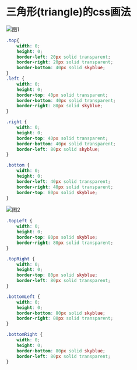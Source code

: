 # 三角形(triangle)的css画法


![图1](https://blog-1257233417.cos.ap-nanjing.myqcloud.com/Screen%20Shot%202020-10-16%20at%2011.19.31.png)

```css
.top{
    width: 0;
    height: 0;
    border-left: 20px solid transparent;
    border-right: 20px solid transparent;
    border-bottom: 40px solid skyblue;
}
.left {
    width: 0;
    height: 0;
    border-top: 40px solid transparent;
    border-bottom: 40px solid transparent;
    border-right: 80px solid skyblue;
}

.right {
    width: 0;
    height: 0;
    border-top: 40px solid transparent;
    border-bottom: 40px solid transparent;
    border-left: 80px solid skyblue;
}

.bottom {
    width: 0;
    height: 0;
    border-left: 40px solid transparent;
    border-right: 40px solid transparent;
    border-top: 80px solid skyblue;
}
```

![图2](https://blog-1257233417.cos.ap-nanjing.myqcloud.com/Screen%20Shot%202020-10-16%20at%2011.24.00.png)
```css
.topLeft {
    width: 0;
    height: 0;
    border-top: 80px solid skyblue;
    border-right: 80px solid transparent;
}

.topRight {
    width: 0;
    height: 0;
    border-top: 80px solid skyblue;
    border-left: 80px solid transparent;
}

.bottomLeft {
    width: 0;
    height: 0;
    border-bottom: 80px solid skyblue;
    border-right: 80px solid transparent;
}

.bottomRight {
    width: 0;
    height: 0;
    border-bottom: 80px solid skyblue;
    border-left: 80px solid transparent;
}
```